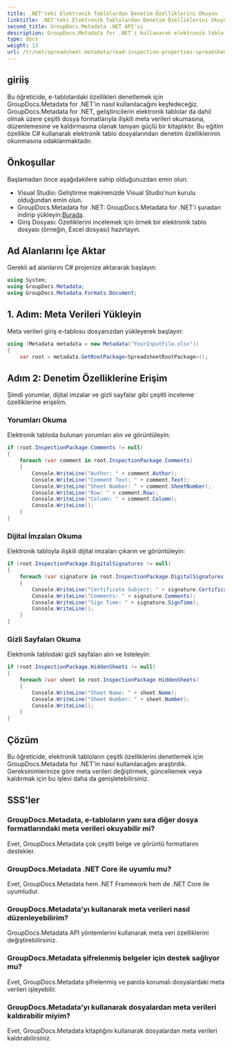 ```yaml
---
title: .NET'teki Elektronik Tablolardan Denetim Özelliklerini Okuyun
linktitle: .NET'teki Elektronik Tablolardan Denetim Özelliklerini Okuyun
second_title: GroupDocs.Metadata .NET API'si
description: GroupDocs.Metadata for .NET'i kullanarak elektronik tablolardan denetim özelliklerini nasıl okuyacağınızı öğrenin. Yorumlara, dijital imzalara ve gizli sayfalara zahmetsizce erişin.
type: docs
weight: 13
url: /tr/net/spreadsheet-metadata/read-inspection-properties-spreadsheets/
---
```

## giriiş
Bu öğreticide, e-tablolardaki özellikleri denetlemek için GroupDocs.Metadata for .NET'in nasıl kullanılacağını keşfedeceğiz. GroupDocs.Metadata for .NET, geliştiricilerin elektronik tablolar da dahil olmak üzere çeşitli dosya formatlarıyla ilişkili meta verileri okumasına, düzenlemesine ve kaldırmasına olanak tanıyan güçlü bir kitaplıktır. Bu eğitim özellikle C# kullanarak elektronik tablo dosyalarından denetim özelliklerinin okunmasına odaklanmaktadır.
## Önkoşullar
Başlamadan önce aşağıdakilere sahip olduğunuzdan emin olun:
- Visual Studio: Geliştirme makinenizde Visual Studio'nun kurulu olduğundan emin olun.
-  GroupDocs.Metadata for .NET: GroupDocs.Metadata for .NET'i şuradan indirip yükleyin:[Burada](https://releases.groupdocs.com/metadata/net/).
- Giriş Dosyası: Özelliklerini incelemek için örnek bir elektronik tablo dosyası (örneğin, Excel dosyası) hazırlayın.

## Ad Alanlarını İçe Aktar
Gerekli ad alanlarını C# projenize aktararak başlayın:
```csharp
using System;
using GroupDocs.Metadata;
using GroupDocs.Metadata.Formats.Document;
```
## 1. Adım: Meta Verileri Yükleyin
Meta verileri giriş e-tablosu dosyanızdan yükleyerek başlayın:
```csharp
using (Metadata metadata = new Metadata("YourInputFile.xlsx"))
{
    var root = metadata.GetRootPackage<SpreadsheetRootPackage>();
```
## Adım 2: Denetim Özelliklerine Erişim
Şimdi yorumlar, dijital imzalar ve gizli sayfalar gibi çeşitli inceleme özelliklerine erişelim.
### Yorumları Okuma
Elektronik tabloda bulunan yorumları alın ve görüntüleyin:
```csharp
if (root.InspectionPackage.Comments != null)
{
    foreach (var comment in root.InspectionPackage.Comments)
    {
        Console.WriteLine("Author: " + comment.Author);
        Console.WriteLine("Comment Text: " + comment.Text);
        Console.WriteLine("Sheet Number: " + comment.SheetNumber);
        Console.WriteLine("Row: " + comment.Row);
        Console.WriteLine("Column: " + comment.Column);
        Console.WriteLine();
    }
}
```
### Dijital İmzaları Okuma
Elektronik tabloyla ilişkili dijital imzaları çıkarın ve görüntüleyin:
```csharp
if (root.InspectionPackage.DigitalSignatures != null)
{
    foreach (var signature in root.InspectionPackage.DigitalSignatures)
    {
        Console.WriteLine("Certificate Subject: " + signature.CertificateSubject);
        Console.WriteLine("Comments: " + signature.Comments);
        Console.WriteLine("Sign Time: " + signature.SignTime);
        Console.WriteLine();
    }
}
```
### Gizli Sayfaları Okuma
Elektronik tablodaki gizli sayfaları alın ve listeleyin:
```csharp
if (root.InspectionPackage.HiddenSheets != null)
{
    foreach (var sheet in root.InspectionPackage.HiddenSheets)
    {
        Console.WriteLine("Sheet Name: " + sheet.Name);
        Console.WriteLine("Sheet Number: " + sheet.Number);
        Console.WriteLine();
    }
}
```

## Çözüm
Bu öğreticide, elektronik tabloların çeşitli özelliklerini denetlemek için GroupDocs.Metadata for .NET'in nasıl kullanılacağını araştırdık. Gereksinimlerinize göre meta verileri değiştirmek, güncellemek veya kaldırmak için bu işlevi daha da genişletebilirsiniz.

## SSS'ler
### GroupDocs.Metadata, e-tabloların yanı sıra diğer dosya formatlarındaki meta verileri okuyabilir mi?
Evet, GroupDocs.Metadata çok çeşitli belge ve görüntü formatlarını destekler.
### GroupDocs.Metadata .NET Core ile uyumlu mu?
Evet, GroupDocs.Metadata hem .NET Framework hem de .NET Core ile uyumludur.
### GroupDocs.Metadata'yı kullanarak meta verileri nasıl düzenleyebilirim?
GroupDocs.Metadata API yöntemlerini kullanarak meta veri özelliklerini değiştirebilirsiniz.
### GroupDocs.Metadata şifrelenmiş belgeler için destek sağlıyor mu?
Evet, GroupDocs.Metadata şifrelenmiş ve parola korumalı dosyalardaki meta verileri işleyebilir.
### GroupDocs.Metadata'yı kullanarak dosyalardan meta verileri kaldırabilir miyim?
Evet, GroupDocs.Metadata kitaplığını kullanarak dosyalardan meta verileri kaldırabilirsiniz.